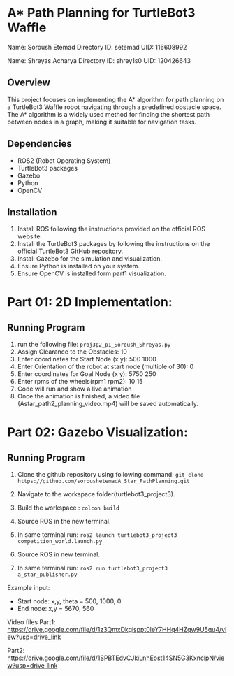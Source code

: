 # A* Path Planning for TurtleBot3 Waffle

Name: Soroush Etemad
Directory ID: setemad
UID: 116608992

Name: Shreyas Acharya
Directory ID: shrey1s0
UID: 120426643

## Overview
This project focuses on implementing the A* algorithm for path planning on a TurtleBot3 Waffle robot navigating through a predefined obstacle space. The A* algorithm is a widely used method for finding the shortest path between nodes in a graph, making it suitable for navigation tasks.

## Dependencies
- ROS2 (Robot Operating System)
- TurtleBot3 packages
- Gazebo 
- Python 
- OpenCV

## Installation
1. Install ROS following the instructions provided on the official ROS website.
2. Install the TurtleBot3 packages by following the instructions on the official TurtleBot3 GitHub repository.
3. Install Gazebo for the simulation and visualization.
4. Ensure Python is installed on your system.
5. Ensure OpenCV is installed form part1 visualization.

# Part 01: 2D Implementation:
## Running Program
1. run the following file:
``` proj3p2_p1_Soroush_Shreyas.py ```
3. Assign Clearance to the Obstacles: 10
4. Enter coordinates for Start Node (x y): 500 1000
5. Enter Orientation of the robot at start node (multiple of 30): 0
6. Enter coordinates for Goal Node (x y): 5750 250
7. Enter rpms of the wheels(rpm1 rpm2): 10 15
8. Code will run and show a live animation
9. Once the animation is finished, a video file (Astar_path2_planning_video.mp4) will be saved automatically.

# Part 02: Gazebo Visualization: 

## Running Program
1. Clone the github repository using following command:
``` git clone https://github.com/soroushetemadA_Star_PathPlanning.git ```

2. Navigate to the workspace folder(turtlebot3_project3).
3. Build the workspace :
``` colcon build ```

4. Source ROS in the new terminal.
5. In same terminal run:
``` ros2 launch turtlebot3_project3 competition_world.launch.py ```
6. Source ROS in new terminal.
6. In same terminal run:
 ```ros2 run turtlebot3_project3 a_star_publisher.py ```


Example input: 
   - Start node: x,y, theta = 500, 1000, 0 
   - End node: x,y = 5670, 560


Video files 
Part1: https://drive.google.com/file/d/1z3QmxDkgisppt0leY7HHq4HZqw9U5qu4/view?usp=drive_link

Part2: https://drive.google.com/file/d/1SPBTEdvCJkiLnhEost14SN5G3KxnclpN/view?usp=drive_link